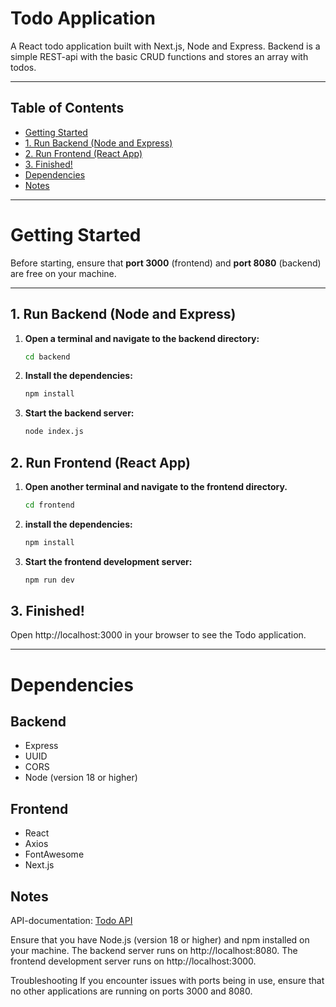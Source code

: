 # Todo Application

A React todo application built with Next.js, Node and Express.
Backend is a simple REST-api with the basic CRUD functions and stores an array with todos.

---

## Table of Contents

- [Getting Started](#getting-started)
- [1. Run Backend (Node and Express)](#1-run-backend-node-and-express)
- [2. Run Frontend (React App)](#2-run-frontend-react-app)
- [3. Finished!](#3-finished)
- [Dependencies](#dependencies)
- [Notes](#notes)

---

# Getting Started

Before starting, ensure that **port 3000** (frontend) and **port 8080** (backend) are free on your machine.

---

## 1. Run Backend (Node and Express)

1. **Open a terminal and navigate to the backend directory:**

   ```bash
   cd backend
   ```

2. **Install the dependencies:**
   ```bash
   npm install
   ```
3. **Start the backend server:**
   ```bash
   node index.js
   ```

## 2. Run Frontend (React App)

1. **Open another terminal and navigate to the frontend directory.**

   ```bash
   cd frontend


   ```

2. **install the dependencies:**

   ```bash
   npm install
   ```

3. **Start the frontend development server:**
   ```bash
   npm run dev
   ```

## 3. Finished!

Open http://localhost:3000 in your browser to see the Todo application.

---

# Dependencies

## Backend

- Express
- UUID
- CORS
- Node (version 18 or higher)

## Frontend

- React
- Axios
- FontAwesome
- Next.js

## Notes

API-documentation: [Todo API](https://app.swaggerhub.com/apis-docs/HannahLindback/TodoApi/1.0.0#//)

Ensure that you have Node.js (version 18 or higher) and npm installed on your machine.
The backend server runs on http://localhost:8080.
The frontend development server runs on http://localhost:3000.

Troubleshooting
If you encounter issues with ports being in use, ensure that no other applications are running on ports 3000 and 8080.
